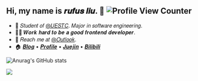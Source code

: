 ## Hi, my name is 𝒓𝒖𝒇𝒖𝒔 𝒍𝒊𝒖. :wave: ![Profile View Counter](https://komarev.com/ghpvc/?username=comethx)

<!-- Introduction -->

- :school: 𝑆𝑡𝑢𝑑𝑒𝑛𝑡 𝑜𝑓 [@𝑈𝐸𝑆𝑇𝐶](https://github.com/uestcer). 𝑀𝑎𝑗𝑜𝑟 𝑖𝑛 𝑠𝑜𝑓𝑡𝑤𝑎𝑟𝑒 𝑒𝑛𝑔𝑖𝑛𝑒𝑒𝑟𝑖𝑛𝑔.
- :man_technologist: 𝑾𝒐𝒓𝒌 𝒉𝒂𝒓𝒅 𝒕𝒐 𝒃𝒆 𝒂 𝒈𝒐𝒐𝒅 𝒇𝒓𝒐𝒏𝒕𝒆𝒏𝒅 𝒅𝒆𝒗𝒆𝒍𝒐𝒑𝒆𝒓.
- :email: 𝑅𝑒𝑎𝑐ℎ 𝑚𝑒 𝑎𝑡 [@𝑂𝑢𝑡𝑙𝑜𝑜𝑘](mailto:syy11cn@outlook.com).
- :house: [𝑩𝒍𝒐𝒈](https://blog.syy11.cn/) • [𝑷𝒓𝒐𝒇𝒊𝒍𝒆](https://syy11.cn/) • [𝑱𝒖𝒆𝒋𝒊𝒏](https://juejin.cn/user/4010632618185038) • [𝑩𝒊𝒍𝒊𝒃𝒊𝒍𝒊](https://space.bilibili.com/439734028)

<!-- Github Stats -->

![Anurag's GitHub stats](https://github-readme-stats.vercel.app/api?username=comethx&show_icons=true)

![](https://hit.yhype.me/github/profile?user_id=71600334)
